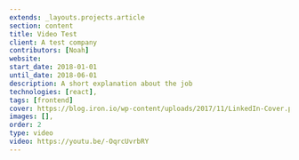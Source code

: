 ```yaml
---
extends: _layouts.projects.article
section: content
title: Video Test
client: A test company
contributors: [Noah]
website: 
start_date: 2018-01-01
until_date: 2018-06-01
description: A short explanation about the job
technologies: [react],
tags: [frontend]
cover: https://blog.iron.io/wp-content/uploads/2017/11/LinkedIn-Cover.png
images: [],
order: 2
type: video
video: https://youtu.be/-OqrcUvrbRY
---
```

